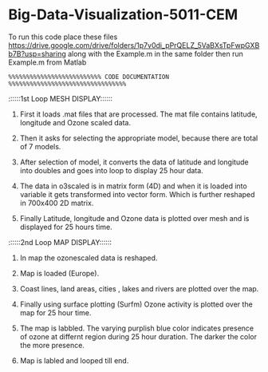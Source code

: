 # Big-Data-Visualization-5011-CEM

To run this code place these files https://drive.google.com/drive/folders/1p7v0di_pPrQELZ_5VaBXsTpFwpGXBb7B?usp=sharing along with the Example.m in the same folder then run Example.m from Matlab

	%%%%%%%%%%%%%%%%%%%%%%%%%% CODE DOCUMENTATION %%%%%%%%%%%%%%%%%%%%%%%%%%%%%%%%%

::::::1st Loop MESH DISPLAY::::::

1. First it loads .mat files that are processed. The mat file contains 
latitude, longitude and Ozone scaled data.

2. Then it asks for selecting the appropriate model, because there are total of 7 models.

3. After selection of model, it converts the data of latitude and longitude into doubles and goes into loop to display 25 hour data.

4. The data in o3scaled is in matrix form (4D) and when it is loaded into variable it gets
transformed into vector form. Which is further reshaped in 700x400 2D matrix.

5. Finally Latitude, longitude and Ozone data is plotted over mesh and is displayed for 25 hours time.


::::::2nd Loop MAP DISPLAY::::::

1. In map the ozonescaled data is reshaped. 

2. Map is loaded (Europe).

3. Coast lines, land areas, cities , lakes and rivers are plotted over the map.

4. Finally using surface plotting (Surfm) Ozone activity is plotted over the map for 25 hour time.

5. The map is labbled. The varying purplish blue color indicates presence of ozone at differnt region during 25 hour duration. The darker the color the more presence. 

6. Map is labled and looped till end.
